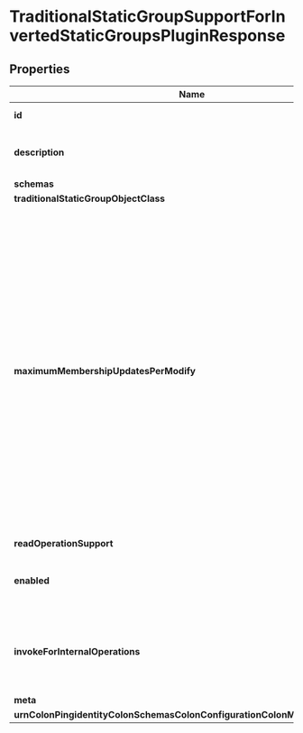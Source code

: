

# TraditionalStaticGroupSupportForInvertedStaticGroupsPluginResponse


## Properties

| Name | Type | Description | Notes |
|------------ | ------------- | ------------- | -------------|
|**id** | **String** | Name of the Plugin |  |
|**description** | **String** | A description for this Plugin |  [optional] |
|**schemas** | **List&lt;EnumtraditionalStaticGroupSupportForInvertedStaticGroupsPluginSchemaUrn&gt;** |  |  |
|**traditionalStaticGroupObjectClass** | **EnumpluginTraditionalStaticGroupObjectClassProp** |  |  [optional] |
|**maximumMembershipUpdatesPerModify** | **Integer** | An integer property that specifies the maximum number of membership changes that will be supported in a single modify operation. A value of zero indicates that modify operations targeting the group entry should not be permitted to alter the set of members for the group. |  [optional] |
|**readOperationSupport** | **EnumpluginReadOperationSupportProp** |  |  [optional] |
|**enabled** | **Boolean** | Indicates whether the plug-in is enabled for use. |  |
|**invokeForInternalOperations** | **Boolean** | Indicates whether the plug-in should be invoked for internal operations. |  [optional] |
|**meta** | [**MetaMeta**](MetaMeta.md) |  |  [optional] |
|**urnColonPingidentityColonSchemasColonConfigurationColonMessagesColon20** | [**MetaUrnPingidentitySchemasConfigurationMessages20**](MetaUrnPingidentitySchemasConfigurationMessages20.md) |  |  [optional] |



